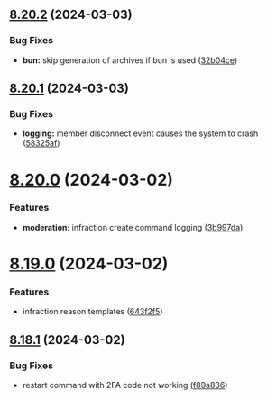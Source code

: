 ## [8.20.2](https://github.com/onesoft-sudo/sudobot/compare/v8.20.1...v8.20.2) (2024-03-03)


### Bug Fixes

* **bun:** skip generation of archives if bun is used ([32b04ce](https://github.com/onesoft-sudo/sudobot/commit/32b04ceca4a9b5c1f1288f9a46fe19c7bdb0f174))



## [8.20.1](https://github.com/onesoft-sudo/sudobot/compare/v8.20.0...v8.20.1) (2024-03-03)


### Bug Fixes

* **logging:** member disconnect event causes the system to crash ([58325af](https://github.com/onesoft-sudo/sudobot/commit/58325afb3221b14427e4e4a7f0313c3394ddd086))



# [8.20.0](https://github.com/onesoft-sudo/sudobot/compare/v8.19.0...v8.20.0) (2024-03-02)


### Features

* **moderation:** infraction create command logging ([3b997da](https://github.com/onesoft-sudo/sudobot/commit/3b997daea8638f4e41d6d0950c7bdfe812db76a2))



# [8.19.0](https://github.com/onesoft-sudo/sudobot/compare/v8.18.1...v8.19.0) (2024-03-02)


### Features

* infraction reason templates ([643f2f5](https://github.com/onesoft-sudo/sudobot/commit/643f2f50dca638448ba1bc9e988ca056249b4fbf))



## [8.18.1](https://github.com/onesoft-sudo/sudobot/compare/v8.18.0...v8.18.1) (2024-03-02)


### Bug Fixes

* restart command with 2FA code not working ([f89a836](https://github.com/onesoft-sudo/sudobot/commit/f89a836c384ce39fd76a9c15cecc3912ad92668c))



